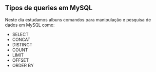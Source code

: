 ## Tipos de queries em MySQL

Neste dia estudamos albuns comandos para manipulação e pesquisa de dados em MySQL como:

- SELECT
- CONCAT
- DISTINCT
- COUNT
- LIMIT
- OFFSET
- ORDER BY
